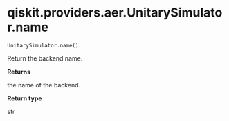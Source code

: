 # qiskit.providers.aer.UnitarySimulator.name

`UnitarySimulator.name()`

Return the backend name.

**Returns**

the name of the backend.

**Return type**

str
